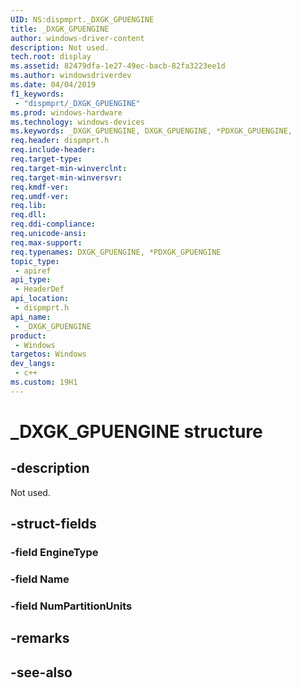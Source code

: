 ```yaml
---
UID: NS:dispmprt._DXGK_GPUENGINE
title: _DXGK_GPUENGINE
author: windows-driver-content
description: Not used.
tech.root: display
ms.assetid: 82479dfa-1e27-49ec-bacb-82fa3223ee1d
ms.author: windowsdriverdev
ms.date: 04/04/2019 
f1_keywords:
 - "dispmprt/_DXGK_GPUENGINE"
ms.prod: windows-hardware
ms.technology: windows-devices
ms.keywords: _DXGK_GPUENGINE, DXGK_GPUENGINE, *PDXGK_GPUENGINE, 
req.header: dispmprt.h
req.include-header:
req.target-type:
req.target-min-winverclnt:
req.target-min-winversvr:
req.kmdf-ver:
req.umdf-ver:
req.lib:
req.dll:
req.ddi-compliance:
req.unicode-ansi:
req.max-support:
req.typenames: DXGK_GPUENGINE, *PDXGK_GPUENGINE
topic_type: 
 - apiref
api_type: 
 - HeaderDef
api_location: 
 - dispmprt.h
api_name: 
 - _DXGK_GPUENGINE
product: 
 - Windows
targetos: Windows
dev_langs:
 - c++
ms.custom: 19H1
---
```


# _DXGK_GPUENGINE structure

## -description

Not used.

## -struct-fields

### -field EngineType
 
### -field Name
 
### -field NumPartitionUnits
 

## -remarks

## -see-also
